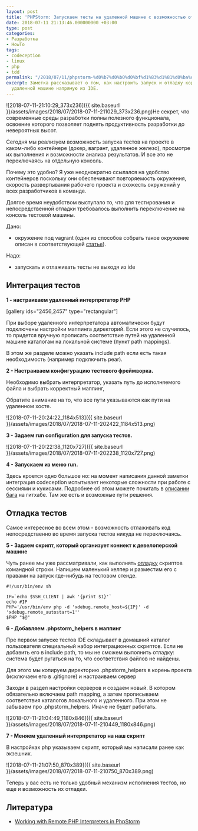 ```yaml
---
layout: post
title: 'PHPStorm: Запускаем тесты на удаленной машине с возможностью отладки'
date: 2018-07-11 21:13:46.000000000 +03:00
type: post
categories:
- Разработка
- HowTo
tags:
- codeception
- linux
- php
- tdd
permalink: "/2018/07/11/phpstorm-%d0%b7%d0%b0%d0%bf%d1%83%d1%81%d0%ba%d0%b0%d0%b5%d0%bc-%d1%82%d0%b5%d1%81%d1%82%d1%8b-%d0%bd%d0%b0-%d1%83%d0%b4%d0%b0%d0%bb%d0%b5%d0%bd%d0%bd%d0%be%d0%b9-%d0%bc%d0%b0%d1%88%d0%b8%d0%bd%d0%b5/"
excerpt: Заметка рассказывает о том, как настроить запуск и отладку кода тестов на
  удаленной машине напрямую из IDE.
---
```

![2018-07-11-21:10:29_373x236]({{ site.baseurl }}/assets/images/2018/07/2018-07-11-211029_373x236.png)Не секрет, что современные среды разработки полны полезного функционала, освоение которого позволяет поднять продуктивность разработки до невероятных высот.

Сегодня мы реализуем возможность запуска тестов на проекте в каком-либо контейнере (докер, вагрант, удаленное железо), просмотре их выполнения и возможности анализа результатов. И все это не переключаясь на отдельную консоль.

Почему это удобно? Я уже неоднократно ссылался на удобство контейнеров поскольку они обеспечивают повторяемость окружения, скорость развертывания рабочего проекта и схожесть окружений у всех разработчиков в команде.

Долгое время неудобством выступало то, что для тестирования и непосредственной отладки требовалось выполнить переключение на консоль тестовой машины.

Дано:

- окружение под vagrant (один из способов собрать такое окружение описан в соответствующей [статье](/2017/05/02/%d1%82%d0%b5%d1%81%d1%82%d0%b8%d1%80%d0%be%d0%b2%d0%b0%d0%bd%d0%b8%d0%b5-%d0%bf%d0%be-%d1%87%d0%b0%d1%81%d1%82%d1%8c-4/)).

Надо:

- запускать и отлаживать тесты не выходя из ide

<!--more-->

## Интеграция тестов

**1 - настраиваем удаленный интерпретатор PHP**

[gallery ids="2456,2457" type="rectangular"]

При выборе удаленного интерпретатора автоматически будут подключены настройки маппинга директорий. Если этого не случилось, то придется вручную прописать соответствие путей на удаленной машине каталогам на локальной системе (пункт path mappings).

В этом же разделе можно указать include path если есть такая необходимость (например подключить pear).

**2 - Настраиваем конфигурацию тестового фреймворка.**

Необходимо выбрать интерпретатор, указать путь до исполняемого файла и выбрать корректный маппинг,

Обратите внимание на то, что все пути указываются как пути на удаленном хосте.

![2018-07-11-20:24:22_1184x513]({{ site.baseurl }}/assets/images/2018/07/2018-07-11-202422_1184x513.png)

**3 - Задаем run configuration для запуска тестов.**

![2018-07-11-20:22:38_1120x727]({{ site.baseurl }}/assets/images/2018/07/2018-07-11-202238_1120x727.png)

**4 - Запускаем из меню run.**

Здесь кроется одно большое но: на момент написания данной заметки интеграция codeception испытывает некоторые сложности при работе с сессиями и кукисами. Подробнее об этом можете почитать в [описании бага](https://github.com/Codeception/Codeception/issues/4476) на гитхабе. Там же есть и возможные пути решения.

## Отладка тестов

Самое интересное во всем этом - возможность отлаживать код непосредственно во время запуска тестов никуда не переключаясь.

**5 - Задаем скрипт, который организует коннект к девелоперской машине**

Чуть ранее мы уже рассматривали, как выполнять [отладку](/2018/04/01/php-%d0%be%d1%82%d0%bb%d0%b0%d0%b6%d0%b8%d0%b2%d0%b0%d0%b5%d0%bc-%d1%81%d0%ba%d1%80%d0%b8%d0%bf%d1%82%d1%8b-%d0%ba%d0%be%d0%bc%d0%b0%d0%bd%d0%b4%d0%bd%d0%be%d0%b9-%d1%81%d1%82%d1%80%d0%be%d0%ba%d0%b8/) скриптов командной строки. Напишем маленький хелпер и разместим его с правами на запуск где-нибудь на тестовом стенде.

```shell
#!/usr/bin/env sh

IP=`echo $SSH_CLIENT | awk '{print $1}'`  
echo #IP  
PHP='/usr/bin/env php -d 'xdebug.remote_host=${IP}' -d 'xdebug.remote_autostart=1''  
$PHP "$@"
```

**6 - Добавляем .phpstorm_helpers в маппинг**

Пре первом запуске тестов IDE складывает в домашний каталог пользователя специальный набор интеграционных скриптов. Если не добавить его в include path, то мы не сможем выполнить отладку: система будет ругаться на то, что соответствия файлов не найдены.

Для этого мы копируем директорию .phpstorm_helpers в корень проекта (исключаем его в .gitignore) и настраиваем сервер

Заходи в раздел настройки серверов и создаем новый. В котором обязательно включаем path mapping, а затем прописываем соответствия каталогов локального и удаленного. При этом не забываем про .phpstorm_helpers. Иначе не будет работать.

![2018-07-11-21:04:49_1180x846]({{ site.baseurl }}/assets/images/2018/07/2018-07-11-210449_1180x846.png)

**7 - Меняем удаленный интерпретатор на наш скрипт**

В настройках php указываем скрипт, который мы написали ранее как экзешник.

![2018-07-11-21:07:50_870x389]({{ site.baseurl }}/assets/images/2018/07/2018-07-11-210750_870x389.png)

Теперь у вас есть не только удобный механизм исполнения тестов, но еще и возможность их отладки.

## Литература

- [Working with Remote PHP Interpreters in PhpStorm](https://confluence.jetbrains.com/display/PhpStorm/Working+with+Remote+PHP+Interpreters+in+PhpStorm)

